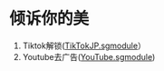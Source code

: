 # 倾诉你的美


1.  Tiktok解锁([TikTokJP.sgmodule](https://raw.githubusercontent.com/DivineEngine/Profiles/master/Surge/Module/Unlock/TikTokJP.sgmodule)）
2.  Youtube去广告([YouTube.sgmodule](https://raw.githubusercontent.com/lhie1/Rules/master/Surge/Surge%203/Module/YouTube.sgmodule))

